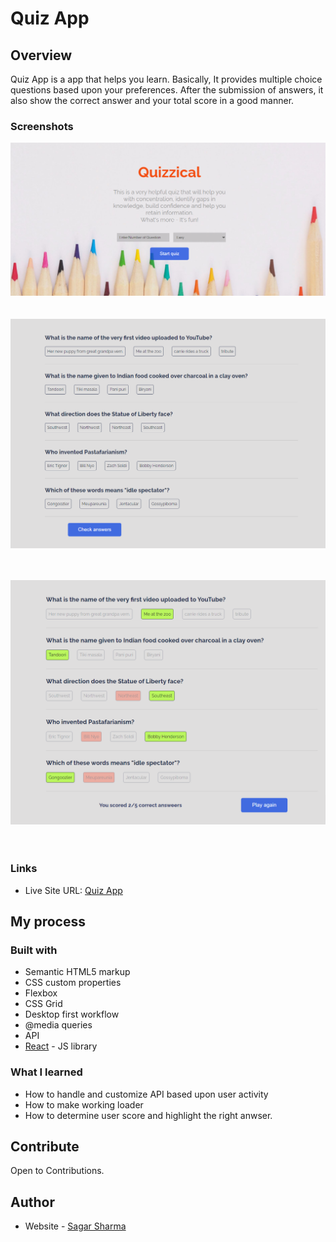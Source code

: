 # Quiz App

## Overview
 Quiz App is a app that helps you learn. Basically, It provides multiple choice questions
 based upon your preferences. After the submission of answers, it also show the correct
 answer and your total score in a good manner.

### Screenshots
![](./screenshots/quiz-app-desktop-start-screenshot.png)
<br/><br/><br/>
![](./screenshots/quiz-app-desktop-question-screenshot.png)
<br/><br/><br/>

![](./screenshots/quiz-app-desktop-question-check-screenshot.png)
<br/><br/><br/>

### Links

- Live Site URL: [Quiz App](https://react-quiz-io.netlify.app/)

## My process

### Built with

- Semantic HTML5 markup
- CSS custom properties
- Flexbox
- CSS Grid
- Desktop first workflow
- @media queries
- API
- [React](https://reactjs.org/) - JS library

### What I learned
- How to handle and customize API based upon user activity
- How to make working loader
- How to determine user score and highlight the right anwser.

## Contribute
Open to Contributions.

## Author

- Website - [Sagar Sharma](https://sagar-io.github.io/)
